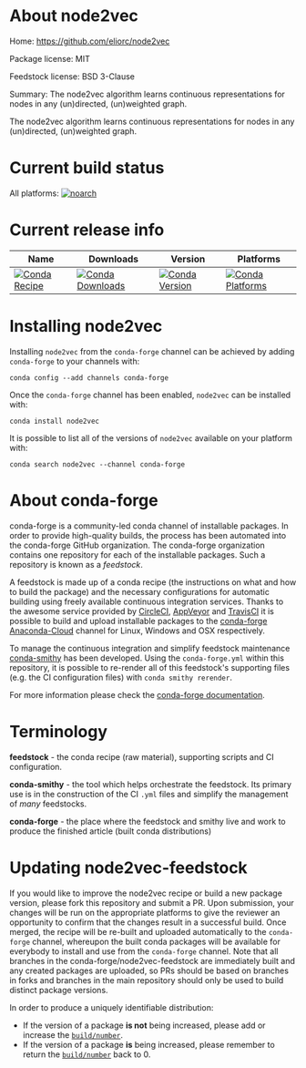 About node2vec
==============

Home: https://github.com/eliorc/node2vec

Package license: MIT

Feedstock license: BSD 3-Clause

Summary: The node2vec algorithm learns continuous representations for nodes in any (un)directed, (un)weighted graph.

The node2vec algorithm learns continuous representations for nodes in any (un)directed, (un)weighted graph.


Current build status
====================

All platforms:
[![noarch](https://img.shields.io/circleci/project/github/conda-forge/node2vec-feedstock/master.svg?label=noarch)](https://circleci.com/gh/conda-forge/node2vec-feedstock)

Current release info
====================

| Name | Downloads | Version | Platforms |
| --- | --- | --- | --- |
| [![Conda Recipe](https://img.shields.io/badge/recipe-node2vec-green.svg)](https://anaconda.org/conda-forge/node2vec) | [![Conda Downloads](https://img.shields.io/conda/dn/conda-forge/node2vec.svg)](https://anaconda.org/conda-forge/node2vec) | [![Conda Version](https://img.shields.io/conda/vn/conda-forge/node2vec.svg)](https://anaconda.org/conda-forge/node2vec) | [![Conda Platforms](https://img.shields.io/conda/pn/conda-forge/node2vec.svg)](https://anaconda.org/conda-forge/node2vec) |

Installing node2vec
===================

Installing `node2vec` from the `conda-forge` channel can be achieved by adding `conda-forge` to your channels with:

```
conda config --add channels conda-forge
```

Once the `conda-forge` channel has been enabled, `node2vec` can be installed with:

```
conda install node2vec
```

It is possible to list all of the versions of `node2vec` available on your platform with:

```
conda search node2vec --channel conda-forge
```


About conda-forge
=================

conda-forge is a community-led conda channel of installable packages.
In order to provide high-quality builds, the process has been automated into the
conda-forge GitHub organization. The conda-forge organization contains one repository
for each of the installable packages. Such a repository is known as a *feedstock*.

A feedstock is made up of a conda recipe (the instructions on what and how to build
the package) and the necessary configurations for automatic building using freely
available continuous integration services. Thanks to the awesome service provided by
[CircleCI](https://circleci.com/), [AppVeyor](https://www.appveyor.com/)
and [TravisCI](https://travis-ci.org/) it is possible to build and upload installable
packages to the [conda-forge](https://anaconda.org/conda-forge)
[Anaconda-Cloud](https://anaconda.org/) channel for Linux, Windows and OSX respectively.

To manage the continuous integration and simplify feedstock maintenance
[conda-smithy](https://github.com/conda-forge/conda-smithy) has been developed.
Using the ``conda-forge.yml`` within this repository, it is possible to re-render all of
this feedstock's supporting files (e.g. the CI configuration files) with ``conda smithy rerender``.

For more information please check the [conda-forge documentation](https://conda-forge.org/docs/).

Terminology
===========

**feedstock** - the conda recipe (raw material), supporting scripts and CI configuration.

**conda-smithy** - the tool which helps orchestrate the feedstock.
                   Its primary use is in the construction of the CI ``.yml`` files
                   and simplify the management of *many* feedstocks.

**conda-forge** - the place where the feedstock and smithy live and work to
                  produce the finished article (built conda distributions)


Updating node2vec-feedstock
===========================

If you would like to improve the node2vec recipe or build a new
package version, please fork this repository and submit a PR. Upon submission,
your changes will be run on the appropriate platforms to give the reviewer an
opportunity to confirm that the changes result in a successful build. Once
merged, the recipe will be re-built and uploaded automatically to the
`conda-forge` channel, whereupon the built conda packages will be available for
everybody to install and use from the `conda-forge` channel.
Note that all branches in the conda-forge/node2vec-feedstock are
immediately built and any created packages are uploaded, so PRs should be based
on branches in forks and branches in the main repository should only be used to
build distinct package versions.

In order to produce a uniquely identifiable distribution:
 * If the version of a package **is not** being increased, please add or increase
   the [``build/number``](https://conda.io/docs/user-guide/tasks/build-packages/define-metadata.html#build-number-and-string).
 * If the version of a package **is** being increased, please remember to return
   the [``build/number``](https://conda.io/docs/user-guide/tasks/build-packages/define-metadata.html#build-number-and-string)
   back to 0.
